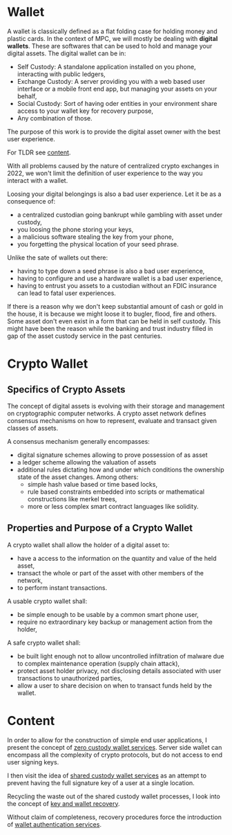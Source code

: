 # Wallet
A wallet is classically defined as a flat folding case for holding money and plastic cards. In the context of MPC, we will mostly be dealing with __digital wallets__. These are softwares that can be used to hold and manage your digital assets. The digital wallet can be in:

- Self Custody: A standalone application installed on you phone, interacting with public ledgers,
- Exchange Custody: A server providing you with a web based user interface or a mobile front end app, but managing your assets on your behalf,
- Social Custody: Sort of having oder entities in your environment share access to your wallet key for recovery purpose,
- Any combination of those.

The purpose of this work is to provide the digital asset owner with the best user experience. 

For TLDR see [content](#content).

With all problems caused by the nature of centralized crypto exchanges in 2022, we won't limit the definition of user experience to the way you interact with a wallet. 

Loosing your digital belongings is also a bad user experience. Let it be as a consequence of:
- a centralized custodian going bankrupt while gambling with asset under custody,
- you loosing the phone storing your keys,
- a malicious software stealing the key from your phone,
- you forgetting the physical location of your seed phrase.

Unlike the sate of wallets out there:
- having to type down a seed phrase is also a bad user experience,
- having to configure and use a hardware wallet is a bad user experience,
- having to entrust you assets to a custodian without an FDIC insurance can lead to fatal user experiences.

If there is a reason why we don't keep substantial amount of cash or gold in the house, it is because we might loose it to bugler, flood, fire and others. Some asset don't even exist in a form that can be held in self custody. This might have been the reason while the banking and trust industry filled in gap of the asset custody service in the past centuries.

# Crypto Wallet
## Specifics of Crypto Assets
The concept of digital assets is evolving with their storage and management on cryptographic computer networks. A crypto asset network defines consensus mechanisms on how to represent, evaluate and transact given classes of assets.

A consensus mechanism generally encompasses:
- digital signature schemes allowing to prove possession of as asset
- a ledger scheme allowing the valuation of assets
- additional rules dictating how and under which conditions the ownership state of the asset changes. Among others:
  - simple hash value based or time based locks,
  - rule based constraints embedded into scripts or mathematical constructions like merkel trees,
  - more or less complex smart contract languages like solidity.

## Properties and Purpose of a Crypto Wallet
A crypto wallet shall allow the holder of a digital asset to:
- have a access to the information on the quantity and value of the held asset,
- transact the whole or part of the asset with other members of the network,
- to perform instant transactions.

A usable crypto wallet shall:
- be simple enough to be usable by a common smart phone user,
- require no extraordinary key backup or management action from the holder,

A safe crypto wallet shall:
- be built light enough not to allow uncontrolled infiltration of malware due to complex maintenance operation (supply chain attack),
- protect asset holder privacy, not disclosing details associated with user transactions to unauthorized parties,
- allow a user to share decision on when to transact funds held by the wallet.

# Content
In order to allow for the construction of simple end user applications, I present the concept of [zero custody wallet services](./zero-custody-wallet-service.md). Server side wallet can encompass all the complexity of crypto protocols, but do not access to end user signing keys.

I then visit the idea of [shared custody wallet services](./shared-custody-service.md) as an attempt to prevent having the full signature key of a user at a single location.

Recycling the waste out of the shared custody wallet processes, I look into the concept of [key and wallet recovery](./wallet-recovery-services.md).

Without claim of completeness, recovery procedures force the introduction of [wallet authentication services](./wallet-authentication-services.md).


